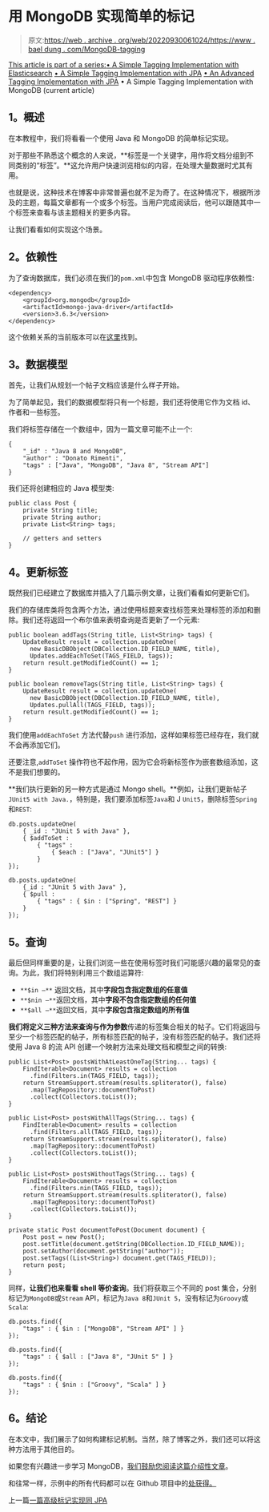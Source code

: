 # 用 MongoDB 实现简单的标记

> 原文:[https://web . archive . org/web/20220930061024/https://www . bael dung . com/MongoDB-tagging](https://web.archive.org/web/20220930061024/https://www.baeldung.com/mongodb-tagging)

[This article is part of a series:](javascript:void(0);)[• A Simple Tagging Implementation with Elasticsearch](/web/20220625175311/https://www.baeldung.com/elasticsearch-tagging)
[• A Simple Tagging Implementation with JPA](/web/20220625175311/https://www.baeldung.com/jpa-tagging)
[• An Advanced Tagging Implementation with JPA](/web/20220625175311/https://www.baeldung.com/jpa-tagging-advanced)
• A Simple Tagging Implementation with MongoDB (current article)

## **1。概述**

在本教程中，我们将看看一个使用 Java 和 MongoDB 的简单标记实现。

对于那些不熟悉这个概念的人来说，**标签是一个关键字，用作将文档分组到不同类别的“标签”。**这允许用户快速浏览相似的内容，在处理大量数据时尤其有用。

也就是说，这种技术在博客中非常普遍也就不足为奇了。在这种情况下，根据所涉及的主题，每篇文章都有一个或多个标签。当用户完成阅读后，他可以跟随其中一个标签来查看与该主题相关的更多内容。

让我们看看如何实现这个场景。

## **2。依赖性**

为了查询数据库，我们必须在我们的`pom.xml`中包含 MongoDB 驱动程序依赖性:

```
<dependency>
    <groupId>org.mongodb</groupId>
    <artifactId>mongo-java-driver</artifactId>
    <version>3.6.3</version>
</dependency>
```

这个依赖关系的当前版本可以在[这里](https://web.archive.org/web/20220625175311/https://search.maven.org/classic/#search%7Cga%7C1%7Cg%3A%22org.mongodb%22%20AND%20a%3A%22mongo-java-driver%22)找到。

## **3。数据模型**

首先，让我们从规划一个帖子文档应该是什么样子开始。

为了简单起见，我们的数据模型将只有一个标题，我们还将使用它作为文档 id、作者和一些标签。

我们将标签存储在一个数组中，因为一篇文章可能不止一个:

```
{
    "_id" : "Java 8 and MongoDB",
    "author" : "Donato Rimenti",
    "tags" : ["Java", "MongoDB", "Java 8", "Stream API"]
}
```

我们还将创建相应的 Java 模型类:

```
public class Post {
    private String title;
    private String author;
    private List<String> tags;

    // getters and setters
}
```

## **4。更新标签**

既然我们已经建立了数据库并插入了几篇示例文章，让我们看看如何更新它们。

我们的存储库类将包含两个方法，通过使用标题来查找标签来处理标签的添加和删除。我们还将返回一个布尔值来表明查询是否更新了一个元素:

```
public boolean addTags(String title, List<String> tags) {
    UpdateResult result = collection.updateOne(
      new BasicDBObject(DBCollection.ID_FIELD_NAME, title), 
      Updates.addEachToSet(TAGS_FIELD, tags));
    return result.getModifiedCount() == 1;
}

public boolean removeTags(String title, List<String> tags) {
    UpdateResult result = collection.updateOne(
      new BasicDBObject(DBCollection.ID_FIELD_NAME, title), 
      Updates.pullAll(TAGS_FIELD, tags));
    return result.getModifiedCount() == 1;
}
```

我们使用`addEachToSet` 方法代替`push` 进行添加，这样如果标签已经存在，我们就不会再添加它们。

还要注意,`addToSet` 操作符也不起作用，因为它会将新标签作为嵌套数组添加，这不是我们想要的。

**我们执行更新的另一种方式是通过 Mongo shell。**例如，让我们更新帖子`JUnit5 with Java.`，特别是，我们要添加标签`Java`和 J `Unit5`，删除标签`Spring`和`REST`:

```
db.posts.updateOne(
    { _id : "JUnit 5 with Java" }, 
    { $addToSet : 
        { "tags" : 
            { $each : ["Java", "JUnit5"] }
        }
});

db.posts.updateOne(
    {_id : "JUnit 5 with Java" },
    { $pull : 
        { "tags" : { $in : ["Spring", "REST"] }
    }
});
```

## **5。查询**

最后但同样重要的是，让我们浏览一些在使用标签时我们可能感兴趣的最常见的查询。为此，我们将特别利用三个数组运算符:

*   `**$in –**` 返回文档，其中**字段包含指定数组的任意值**
*   `**$nin –**`返回文档，其中**字段不包含指定数组的任何值**
*   `**$all –**`返回文档，其中**字段包含指定数组的所有值**

**我们将定义三种方法来查询与作为参数**传递的标签集合相关的帖子。它们将返回与至少一个标签匹配的帖子，所有标签匹配的帖子，没有标签匹配的帖子。我们还将使用 Java 8 的流 API 创建一个映射方法来处理文档和模型之间的转换:

```
public List<Post> postsWithAtLeastOneTag(String... tags) {
    FindIterable<Document> results = collection
      .find(Filters.in(TAGS_FIELD, tags));
    return StreamSupport.stream(results.spliterator(), false)
      .map(TagRepository::documentToPost)
      .collect(Collectors.toList());
}

public List<Post> postsWithAllTags(String... tags) {
    FindIterable<Document> results = collection
      .find(Filters.all(TAGS_FIELD, tags));
    return StreamSupport.stream(results.spliterator(), false)
      .map(TagRepository::documentToPost)
      .collect(Collectors.toList());
}

public List<Post> postsWithoutTags(String... tags) {
    FindIterable<Document> results = collection
      .find(Filters.nin(TAGS_FIELD, tags));
    return StreamSupport.stream(results.spliterator(), false)
      .map(TagRepository::documentToPost)
      .collect(Collectors.toList());
}

private static Post documentToPost(Document document) {
    Post post = new Post();
    post.setTitle(document.getString(DBCollection.ID_FIELD_NAME));
    post.setAuthor(document.getString("author"));
    post.setTags((List<String>) document.get(TAGS_FIELD));
    return post;
}
```

同样，**让我们也来看看 shell 等价查询**。我们将获取三个不同的 post 集合，分别标记为`MongoDB`或`Stream` API，标记为`Java 8`和`JUnit 5`，没有标记为`Groovy`或`Scala`:

```
db.posts.find({
    "tags" : { $in : ["MongoDB", "Stream API" ] } 
});

db.posts.find({
    "tags" : { $all : ["Java 8", "JUnit 5" ] } 
});

db.posts.find({
    "tags" : { $nin : ["Groovy", "Scala" ] } 
});
```

## **6。结论**

在本文中，我们展示了如何构建标记机制。当然，除了博客之外，我们还可以将这种方法用于其他目的。

如果您有兴趣进一步学习 MongoDB，[我们鼓励您阅读这篇介绍性文章](/web/20220625175311/https://www.baeldung.com/java-mongodb)。

和往常一样，示例中的所有代码都可以在 Github 项目中的[处获得。](https://web.archive.org/web/20220625175311/https://github.com/eugenp/tutorials/tree/master/persistence-modules/java-mongodb)

上一篇[一篇高级标记实现同 JPA](/web/20220625175311/https://www.baeldung.com/jpa-tagging-advanced)